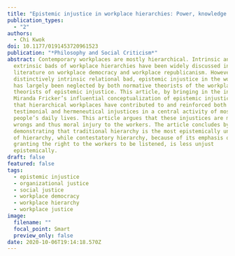 ```yaml
---
title: "Epistemic injustice in workplace hierarchies: Power, knowledge and status"
publication_types:
  - "2"
authors:
  - Chi Kwok
doi: 10.1177/0191453720961523
publication: "*Philosophy and Social Criticism*"
abstract: Contemporary workplaces are mostly hierarchical. Intrinsic and
  extrinsic bads of workplace hierarchies have been widely discussed in the
  literature on workplace democracy and workplace republicanism. However, a
  distinctively intrinsic relational bad, epistemic injustice in the workplace,
  has largely been neglected by both normative theorists of the workplace and
  theorists of epistemic injustice. This article, by bringing in the insights of
  Miranda Fricker’s influential conceptualization of epistemic injustice, argues
  that hierarchical workplaces have contributed to and reinforced both
  testimonial and hermeneutical injustices in a central activity of most
  people’s daily lives. This article argues that these injustices are moral
  wrongs and thus moral injury to the workers. The article concludes by
  demonstrating that traditional hierarchy is the most epistemically unjust form
  of hierarchy, while contestatory hierarchy, because of its emphasis on
  granting the right to the workers to be listened, is less unjust
  epistemically.
draft: false
featured: false
tags:
  - epistemic injustice
  - organizational justice
  - social justice
  - workplace democracy
  - workplace hierarchy
  - workplace justice
image:
  filename: ""
  focal_point: Smart
  preview_only: false
date: 2020-10-06T19:14:18.570Z
---
```

